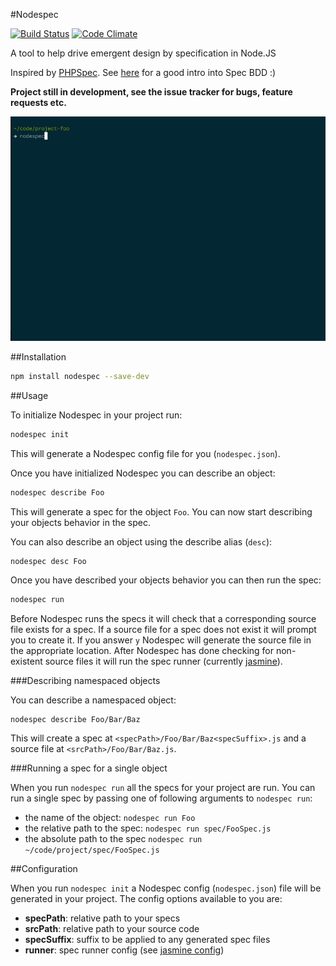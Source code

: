 #Nodespec

[![Build Status](https://img.shields.io/travis/mike182uk/nodespec.svg?style=flat-square)](http://travis-ci.org/mike182uk/nodespec)
[![Code Climate](https://img.shields.io/codeclimate/github/mike182uk/nodespec.svg?style=flat-square)](https://codeclimate.com/github/mike182uk/nodespec)

A tool to help drive emergent design by specification in Node.JS

Inspired by [PHPSpec](http://www.phpspec.net/). See [here](http://www.phpspec.net/en/latest/manual/introduction.html) for a good intro into Spec BDD :)

**Project still in development, see the issue tracker for bugs, feature requests etc.**

![](example.gif)

##Installation

```bash
npm install nodespec --save-dev 
```

##Usage

To initialize Nodespec in your project run:

```bash
nodespec init
```

This will generate a Nodespec config file for you (`nodespec.json`).

Once you have initialized Nodespec you can describe an object:

```bash
nodespec describe Foo
```

This will generate a spec for the object `Foo`. You can now start describing your objects behavior in the spec.

You can also describe an object using the describe alias (`desc`):

```
nodespec desc Foo
```

Once you have described your objects behavior you can then run the spec:

```bash
nodespec run
```

Before Nodespec runs the specs it will check that a corresponding source file exists for a spec. If a source file for a spec does not exist it will prompt you to create it. If you answer `y` Nodespec will generate the source file in the appropriate location. After Nodespec has done checking for non-existent source files it will run the spec runner (currently [jasmine](https://jasmine.github.io)).

###Describing namespaced objects

You can describe a namespaced object:

```
nodespec describe Foo/Bar/Baz
```

This will create a spec at `<specPath>/Foo/Bar/Baz<specSuffix>.js` and a source file at `<srcPath>/Foo/Bar/Baz.js`.

###Running a spec for a single object

When you run `nodespec run` all the specs for your project are run. You can run a single spec by passing one of following arguments to `nodespec run`:
- the name of the object: `nodespec run Foo`
- the relative path to the spec: `nodespec run spec/FooSpec.js`
- the absolute path to the spec `nodespec run ~/code/project/spec/FooSpec.js`

##Configuration

When you run `nodespec init` a Nodespec config (`nodespec.json`) file will be generated in your project. The config options available to you are:

- **specPath**: relative path to your specs
- **srcPath**: relative path to your source code
- **specSuffix**: suffix to be applied to any generated spec files
- **runner**: spec runner config (see [jasmine config](https://jasmine.github.io/2.3/node.html#section-9))
